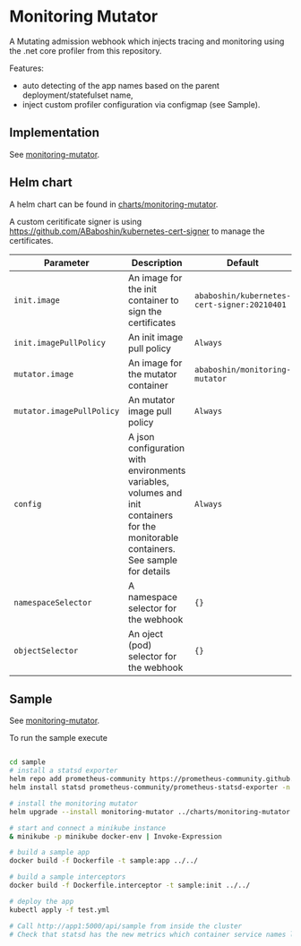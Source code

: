 # Monitoring Mutator

A Mutating admission webhook which injects tracing and monitoring using the .net core profiler from this repository.

Features:
- auto detecting of the app names based on the parent deployment/statefulset name,
- inject custom profiler configuration via configmap (see Sample).

## Implementation

See [monitoring-mutator](monitoring-mutator).

## Helm chart

A helm chart can be found in [charts/monitoring-mutator](charts/monitoring-mutator).

A custom ceritificate signer is using https://github.com/ABaboshin/kubernetes-cert-signer to manage the certificates.

| Parameter                          | Description                                                                                                                                                                                                                                               | Default                                         |
|------------------------------------|-----------------------------------------------------------------------------------------------------------------------------------------------------------------------------------------------------------------------------------------------------------|-------------------------------------------------|
| `init.image`          | An image for the init container to sign the certificates                                                                                                                    | `ababoshin/kubernetes-cert-signer:20210401`                        |
| `init.imagePullPolicy`          | An init image pull policy                                                                                                                    | `Always`                        |
| `mutator.image`          | An image for the mutator container                                                                                                                    | `ababoshin/monitoring-mutator`                        |
| `mutator.imagePullPolicy`          | An mutator image pull policy                                                                                                                    | `Always`                        |
| `config`          | A json configuration with environments variables, volumes and init containers for the monitorable containers. See sample for details                                                                                                                    | `Always`                        |
| `namespaceSelector`          | A namespace selector for the webhook                                                                                                                    | `{}`                        |
| `objectSelector`          | An oject (pod) selector for the webhook                                                                                                                    | `{}`                        |


## Sample


See [monitoring-mutator](monitoring-mutator).

To run the sample execute

```bash

cd sample
# install a statsd exporter
helm repo add prometheus-community https://prometheus-community.github.io/helm-charts
helm install statsd prometheus-community/prometheus-statsd-exporter -n test --create-namespace

# install the monitoring mutator
helm upgrade --install monitoring-mutator ../charts/monitoring-mutator -f sample-mutator.yml

# start and connect a minikube instance
& minikube -p minikube docker-env | Invoke-Expression

# build a sample app
docker build -f Dockerfile -t sample:app ../../

# build a sample interceptors
docker build -f Dockerfile.interceptor -t sample:init ../../

# deploy the app
kubectl apply -f test.yml

# Call http://app1:5000/api/sample from inside the cluster
# Check that statsd has the new metrics which container service names like app1 and app2.
```

